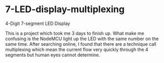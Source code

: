 # 7-LED-display-multiplexing
4-Digit 7-segment LED Display

This is a project which took me 3 days to finish up.
What make me confusing is the NodeMCU light up the LED with the same number on the same time.
After searching online, I found that there are a technique call multiplexing which mean the current flow very quickly through the 4 segments but human eyes cannot determine.
